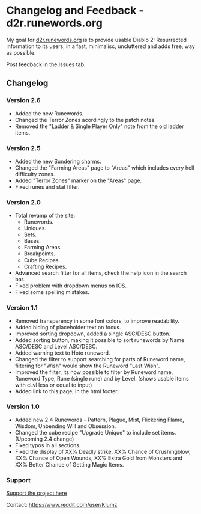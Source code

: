 # Changelog and Feedback - d2r.runewords.org

My goal for [d2r.runewords.org](https://d2r.runewords.org) is to provide usable Diablo 2: Resurrected information to its users, in a fast, minimalisc, uncluttered and adds free, way as possible.

Post feedback in the Issues tab.

## Changelog

### Version 2.6
* Added the new Runewords.
* Changed the Terror Zones acordingly to the patch notes.
* Removed the "Ladder & Single Player Only" note from the old ladder items.

### Version 2.5
* Added the new Sundering charms.
* Changed the "Farming Areas" page to "Areas" which includes every hell difficulty zones.
* Added "Terror Zones" marker on the "Areas" page.
* Fixed runes and stat filter.

### Version 2.0
* Total revamp of the site:
  * Runewords.
  * Uniques.
  * Sets.
  * Bases.
  * Farming Areas.
  * Breakpoints.
  * Cube Recipes.
  * Crafting Recipes.
* Advanced search filter for all items, check the help icon in the search bar.
* Fixed problem with dropdown menus on IOS.
* Fixed some spelling mistakes.

### Version 1.1
* Removed transparency in some font colors, to improve readability.
* Added hiding of placeholder text on focus.
* Improved sorting dropdown, added a single ASC/DESC button.
* Added sorting button, making it possible to sort runewords by Name ASC/DESC and Level ASC/DESC.
* Added warning text to Hoto runeword.
* Changed the filter to support searching for parts of Runeword name, filtering for "Wish" would show the Runeword "Last Wish".
* Improved the filter, its now possible to filter by Runeword name, Runeword Type, Rune (single rune) and by Level. (shows usable items with cLvl less or equal to input)
* Added link to this page, in the html footer.

### Version 1.0
* Added new 2.4 Runewords - Pattern, Plague, Mist, Flickering Flame, Wisdom, Unbending Will and Obsession.
* Changed the cube recipe "Upgrade Unique" to include set items. (Upcoming 2.4 change)
* Fixed typos in all sections.
* Fixed the display of XX% Deadly strike, XX% Chance of Crushingblow, XX% Chance of Open Wounds, XX% Extra Gold from Monsters and XX% Better Chance of Getting Magic Items.

### Support
[Support the project here](https://www.buymeacoffee.com/klumz)

Contact: https://www.reddit.com/user/Klumz
